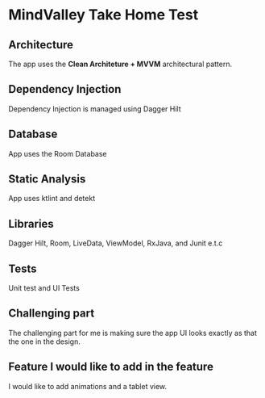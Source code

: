 # MindValley Take Home Test

## Architecture
The app uses the **Clean Architeture + MVVM** architectural pattern.

## Dependency Injection
Dependency Injection is managed using Dagger Hilt

## Database
App uses the Room Database

## Static Analysis
App uses ktlint and detekt

## Libraries
Dagger Hilt, Room, LiveData, ViewModel, RxJava, and Junit e.t.c

## Tests
Unit test and UI Tests

## Challenging part

The challenging part for me is making sure the app UI looks exactly as that the one in the design.

## Feature I would like to add in the feature

I would like to add animations and a tablet view.